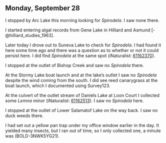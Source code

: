 
## Monday, September 28

I stopped by Arc Lake this morning looking for *Spirodela*. I saw none there.

I started entering algal records from Gene Lake in Hilliard and Asmund [-@hilliard_studies_1963].

Later today I drove out to Suneva Lake to check for *Spirodela*. I had found it here some time ago and there was a question as to whether or not it could persist here. I did find *Spirodela* at the same spot (iNaturalist: [61162370](https://www.inaturalist.org/observations/61162370)).

I stopped at the outlet of Bishop Creek and saw no *Spirodela* there.

At the Stormy Lake boat launch and at the lake’s outlet I saw no *Spirodela* despite the wind coming from the south. I did see reed canarygrass at the boat launch, which I documented using Survey123.

At the culvert of the outlet stream of Daniels Lake at Loon Court I collected some *Lemna minor* (iNaturalist: [61162513](https://www.inaturalist.org/observations/61162513)). I saw no *Spirodela* here.

I stopped at the outlet of Lower Salamatof Lake on the way back. I saw no duck weeds there.

I had set out a yellow pan trap under my office window earlier in the day. It yielded many insects, but I ran out of time, so I only collected one, a minute was (BOLD-3NWK5YG21).
